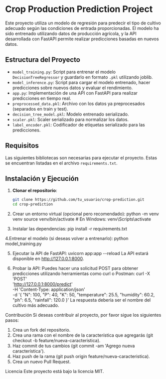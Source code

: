 # Crop Production Prediction Project

Este proyecto utiliza un modelo de regresión para predecir el tipo de cultivo adecuado según las condiciones de entrada proporcionadas. El modelo ha sido entrenado utilizando datos de producción agrícola, y la API desarrollada con FastAPI permite realizar predicciones basadas en nuevos datos.

## Estructura del Proyecto

- `model_training.py`: Script para entrenar el modelo `DecisionTreeRegressor` y guardarlo en formato `.pkl` utilizando joblib.
- `model_inference.py`: Script para cargar el modelo entrenado, hacer predicciones sobre nuevos datos y evaluar el rendimiento.
- `app.py`: Implementación de una API con FastAPI para realizar predicciones en tiempo real.
- `preprocessed_data.pkl`: Archivo con los datos ya preprocesados (separados en train y test).
- `decision_tree_model.pkl`: Modelo entrenado serializado.
- `scaler.pkl`: Scaler serializado para normalizar los datos.
- `label_encoder.pkl`: Codificador de etiquetas serializado para las predicciones.
  
## Requisitos

Las siguientes bibliotecas son necesarias para ejecutar el proyecto. Estas se encuentran listadas en el archivo `requirements.txt`.

## Instalación y Ejecución

1. **Clonar el repositorio**:
   ```bash
   git clone https://github.com/tu_usuario/crop-prediction.git
   cd crop-prediction

2. Crear un entorno virtual (opcional pero recomendado):
python -m venv venv
source venv/bin/activate  # En Windows: venv\Scripts\activate

3. Instalar las dependencias:
pip install -r requirements.txt

4.Entrenar el modelo (si deseas volver a entrenarlo):
python model_training.py

5. Ejecutar la API de FastAPI:
uvicorn app:app --reload
La API estará disponible en http://127.0.0.1:8000.

7. Probar la API: Puedes hacer una solicitud POST para obtener predicciones utilizando herramientas como curl o Postman:
curl -X 'POST' \
'http://127.0.0.1:8000/predict' \
-H 'Content-Type: application/json' \
-d '{
"N": 100,
"P": 40,
"K": 50,
"temperature": 25.5,
"humidity": 60.2,
"ph": 6.5,
"rainfall": 120.0
}'
La respuesta debería ser el nombre del cultivo más adecuado.

Contribución
Si deseas contribuir al proyecto, por favor sigue los siguientes pasos:

1. Crea un fork del repositorio.
2. Crea una rama con el nombre de la característica que agregarás (git checkout -b feature/nueva-caracteristica).
3. Haz commit de tus cambios (git commit -am 'Agrego nueva característica').
4. Haz push de la rama (git push origin feature/nueva-caracteristica).
5. Crea un nuevo Pull Request.

Licencia
Este proyecto está bajo la licencia MIT.
